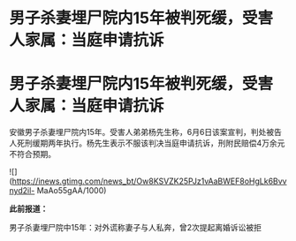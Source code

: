 # 男子杀妻埋尸院内15年被判死缓，受害人家属：当庭申请抗诉

# 男子杀妻埋尸院内15年被判死缓，受害人家属：当庭申请抗诉

安徽男子杀妻埋尸院内15年。受害人弟弟杨先生称，6月6日该案宣判，判处被告人死刑缓期两年执行。杨先生表示不服该判决当庭申请抗诉，刑附民赔偿4万余元不符合预期。

![](https://inews.gtimg.com/news_bt/Ow8KSVZK25PJz1vAaBWEF8oHgLk6Bvvnyd2il-
MaAo55gAA/1000)

**此前报道：**

男子杀妻埋尸院中15年：对外谎称妻子与人私奔，曾2次提起离婚诉讼被拒

